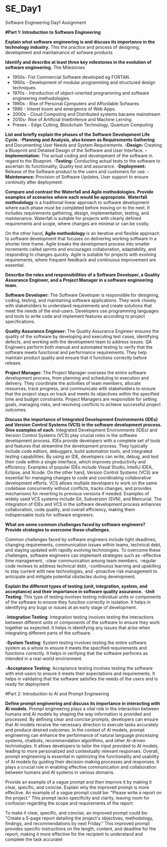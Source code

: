 # SE_Day1
Software Engineering Day1 Assignment

**#Part 1: Introduction to Software Engineering**

**Explain what software engineering is and discuss its importance in the technology industry.**
This the practice and process of designing, development and maintainance of sofware products

**Identify and describe at least three key milestones in the evolution of software engineering.**
The Milestones
 - 1950s- Fist Commercial Software developed eg FORTAN.
 - 1960s - Development of modular programming and structured design techniques.
 - 1970s - Introduction of object-oriented programming and software engineering methodologies.
 - 1980s - Rise of Personal Cpmputers and Affordable Sofwares
 - 1990 - Interet boom and emergence of Web Apps.
 - 2000s - Cloud Computing and Distributed systems bacame mainstream
 - 2010s- Rise of Artificial Intellinfence and Machine Lerning.
 - Preses - Edge Cutting, Blockchain Technology, Quantum Computing

**List and briefly explain the phases of the Software Development Life Cycle.**
**-Planning and Analysis, also known as Requirements Gathering** and Documenting User Needs and System Requirements.
**-Design:** Creating a Blueprint and Detailed Design of the Software and User Interface.
**-Implementation:** The actual coding and development of the software in regard to the Blueprint.
**-Testing:** Conducting actual tests to the software to ascertain its functionality, Quality test and assurance.
-**Deployment:** Release of the Software product to the users and customers for use.
**-Maintenance:** Provision of Software Updates, User support to ensure continuity after deployment.


**Compare and contrast the Waterfall and Agile methodologies. Provide examples of scenarios where each would be appropriate**.
**Waterfall methodology** is a traditional linear approach to software development where each phase must be completed before moving on to the next. 
It includes requirements gathering, design, implementation, testing, and maintenance. 
Waterfall is suitable for projects with clearly defined requirements and scope, where changes are minimal or can be costly.

On the other hand, **Agile methodology** is an iterative and flexible approach to software development that focuses on delivering working software in a shorter time frame. 
Agile breaks the development process into smaller increments called sprints and encourages collaboration, adaptability, and responding to changes quickly. 
Agile is suitable for projects with evolving requirements, where frequent feedback and continuous improvement are essential.

**Describe the roles and responsibilities of a Software Developer, a Quality Assurance Engineer, and a Project Manager in a software engineering team.**

**Software Developer:**
The Software Developer is responsible for designing, coding, testing, and maintaining software applications. 
They work closely with stakeholders to understand requirements and create solutions that meet the needs of the end-users. 
Developers use programming languages and tools to write code and implement features according to project specifications.

**Quality Assurance Engineer:**
The Quality Assurance Engineer ensures the quality of the software by developing and executing test cases, identifying defects, and working with the development team to address issues. 
QA Engineers perform both manual and automated testing to verify that the software meets functional and performance requirements. 
They help maintain product quality and ensure that it functions correctly before release.

**Project Manager:**
The Project Manager oversees the entire software development process, from planning and scheduling to execution and delivery. 
They coordinate the activities of team members, allocate resources, track progress, 
and communicate with stakeholders to ensure that the project stays on track and meets its objectives within the specified time and budget constraints. 
Project Managers are responsible for setting goals, managing risks, and resolving conflicts to achieve successful project outcomes.

**Discuss the importance of Integrated Development Environments (IDEs) and Version Control Systems (VCS) in the software development process. Give examples of each.**
Integrated Development Environments (IDEs) and Version Control Systems (VCS) play crucial roles in the software development process.
IDEs provide developers with a complete set of tools and features that streamline the development process. 
They typically include code editors, debuggers, build automation tools, and integrated testing capabilities. 
By using an IDE, developers can write, debug, and test their code within a single interface, which improves productivity and efficiency.
Examples of popular IDEs include Visual Studio, IntelliJ IDEA, Eclipse, and Xcode.
On the other hand, Version Control Systems (VCS) are essential for managing changes to code and coordinating collaborative development efforts.
VCS allows multiple developers to work on the same codebase concurrently without conflicts, tracks changes,
and provides mechanisms for reverting to previous versions if needed.
Examples of widely used VCS systems include Git, Subversion (SVN), and Mercurial.
The integration of IDEs and VCS in the software development process enhances collaboration, 
code quality, and overall efficiency, making them indispensable tools for software engineers.

**What are some common challenges faced by software engineers? Provide strategies to overcome these challenges.**

Common challenges faced by software engineers include tight deadlines,
changing requirements, communication issues within teams, technical debt, 
and staying updated with rapidly evolving technologies. 
To overcome these challenges, software engineers can implement strategies such as 
-effective time management, 
-clear communication among team members, 
-regular code reviews to address technical debt, 
-continuous learning and upskilling to stay current with new technologies, and 
-proactive risk management to anticipate and mitigate potential obstacles during development.

**Explain the different types of testing (unit, integration, system, and acceptance) and their importance in software quality assurance.**
-**Unit Testing**: 
This type of testing involves testing individual units or components of the software to ensure they function correctly in isolation. 
It helps in identifying any bugs or issues at an early stage of development.

-**Integration Testing**: 
Integration testing involves testing the interactions between different units or components of the software to ensure they work together as expected. 
It helps in identifying any issues that arise when integrating different parts of the software.

-**System Testing**: 
System testing involves testing the entire software system as a whole to ensure it meets the specified requirements and functions correctly. 
It helps in verifying that the software performs as intended in a real-world environment.

-**Acceptance Testing**: 
Acceptance testing involves testing the software with end-users to ensure it meets their expectations and requirements. 
It helps in validating that the software satisfies the needs of the users and is ready for deployment

#Part 2: Introduction to AI and Prompt Engineering


**Define prompt engineering and discuss its importance in interacting with AI models.**
Prompt engineering plays a vital role in the interaction between humans and AI models by shaping the way information is provided and processed. 
By defining clear and concise prompts, developers can ensure that AI models receive the necessary direction to execute tasks accurately and produce desired outcomes.
In the context of AI models, 
prompt engineering can enhance the performance of natural language processing systems, 
chatbots, recommendation algorithms, and other AI-driven technologies. 
It allows developers to tailor the input provided to AI models, leading to more personalized and contextually relevant responses.
Overall, prompt engineering is essential in optimizing the functionality and usability of AI models by guiding their decision-making processes and responses. 
It plays a crucial role in enabling effective communication and collaboration between humans and AI systems in various domains.




Provide an example of a vague prompt and then improve it by making it clear, specific, and concise. Explain why the improved prompt is more effective.
An example of a vague prompt could be: "Please write a report on the project." 
This prompt lacks specificity and clarity, leaving room for confusion regarding the scope and requirements of the report.

To make it clear, specific, and concise, an improved prompt could be:
"Create a 5-page report detailing the project's objectives, methodology, findings, and recommendations by next Friday." 
This improved prompt provides specific instructions on the length, content, and deadline for the report, making it more effective for the recipient to understand and complete the task accuratel
